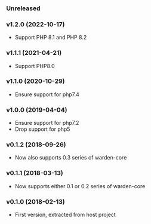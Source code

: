 ### Unreleased

### v1.2.0 (2022-10-17)

* Support PHP 8.1 and PHP 8.2

### v1.1.1 (2021-04-21)

* Support PHP8.0

### v1.1.0 (2020-10-29)

* Ensure support for php7.4

### v1.0.0 (2019-04-04)

* Ensure support for php7.2
* Drop support for php5

### v0.1.2 (2018-09-26)

* Now also supports 0.3 series of warden-core

### v0.1.1 (2018-03-13)

* Now supports either 0.1 or 0.2 series of warden-core

### v0.1.0 (2018-02-13)

* First version, extracted from host project
